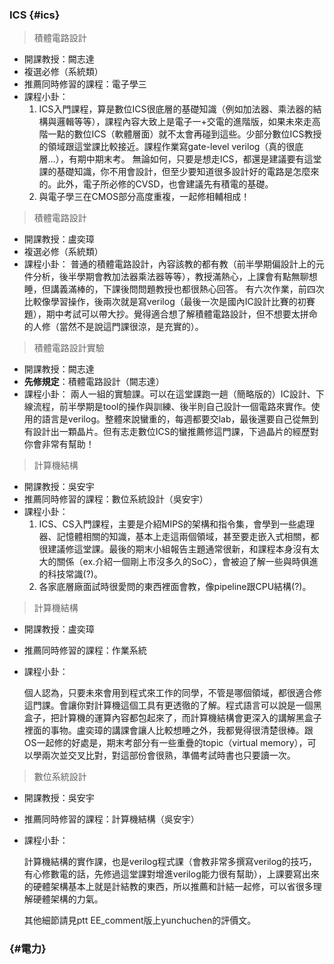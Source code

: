 ### ICS {#ics}

> 積體電路設計

* 開課教授：闕志達
* 複選必修（系統類）
* 推薦同時修習的課程：電子學三
* 課程小卦：
  1. ICS入門課程，算是數位ICS很底層的基礎知識（例如加法器、乘法器的結構與邏輯等等），課程內容大致上是電子一+交電的進階版，如果未來走高階一點的數位ICS（軟體層面）就不太會再碰到這些。少部分數位ICS教授的領域跟這堂課比較接近。課程作業寫gate-level verilog（真的很底層…），有期中期末考。
     無論如何，只要是想走ICS，都還是建議要有這堂課的基礎知識，你不用會設計，但至少要知道很多設計好的電路是怎麼來的。此外，電子所必修的CVSD，也會建議先有積電的基礎。
  2. 與電子學三在CMOS部分高度重複，一起修相輔相成！

> 積體電路設計

* 開課教授：盧奕璋
* 複選必修（系統類）
* 課程小卦：
  普通的積體電路設計，內容該教的都有教（前半學期偏設計上的元件分析，後半學期會教加法器乘法器等等），教授滿熱心，上課會有點無聊想睡，但講義滿棒的，下課後問問題教授也都很熱心回答。
  有六次作業，前四次比較像學習操作，後兩次就是寫verilog（最後一次是國內IC設計比賽的初賽題），期中考試可以帶大抄。覺得適合想了解積體電路設計，但不想要太拼命的人修（當然不是說這門課很涼，是充實的）。

> 積體電路設計實驗

* 開課教授：闕志達
* **先修規定**：積體電路設計（闕志達）
* 課程小卦：
  兩人一組的實驗課。可以在這堂課跑一趟（簡略版的）IC設計、下線流程，前半學期是tool的操作與訓練、後半則自己設計一個電路來實作。使用的語言是verilog。整體來說蠻重的，每週都要交lab，最後還要自己從無到有設計出一顆晶片。但有志走數位ICS的蠻推薦修這門課，下過晶片的經歷對你會非常有幫助！

> 計算機結構

* 開課教授：吳安宇
* 推薦同時修習的課程：數位系統設計（吳安宇）
* 課程小卦：  
  1. ICS、CS入門課程，主要是介紹MIPS的架構和指令集，會學到一些處理器、記憶體相關的知識，基本上走這兩個領域，甚至要走嵌入式相關，都很建議修這堂課。最後的期末小組報告主題通常很新，和課程本身沒有太大的關係（ex.介紹一個剛上市沒多久的SoC），會被迫了解一些與時俱進的科技常識\(?\)。  
  2. 各家底層廠面試時很愛問的東西裡面會教，像pipeline跟CPU結構\(?\)。

> 計算機結構

* 開課教授：盧奕璋
* 推薦同時修習的課程：作業系統
* 課程小卦：

  個人認為，只要未來會用到程式來工作的同學，不管是哪個領域，都很適合修這門課。會讓你對計算機這個工具有更透徹的了解。程式語言可以說是一個黑盒子，把計算機的運算內容都包起來了，而計算機結構會更深入的講解黑盒子裡面的事物。盧奕璋的講課會讓人比較想睡之外，我都覺得很清楚很棒。跟OS一起修的好處是，期末考部分有一些重疊的topic（virtual memory），可以學兩次並交叉比對，對這部份會很熟，準備考試時書也只要讀一次。

> 數位系統設計

* 開課教授：吳安宇
* 推薦同時修習的課程：計算機結構（吳安宇）
* 課程小卦：

  計算機結構的實作課，也是verilog程式課（會教非常多撰寫verilog的技巧，有心修數電的話，先修過這堂課對增進verilog能力很有幫助），上課要寫出來的硬體架構基本上就是計結教的東西，所以推薦和計結一起修，可以省很多理解硬體架構的力氣。

  其他細節請見ptt EE\_comment版上yunchuchen的評價文。

###  {#電力}



